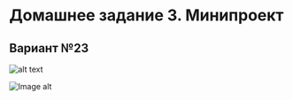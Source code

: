 # Домашнее задание 3. Минипроект

## Вариант №23
![alt text](https://github.com/EdwardNee/study-FASM/blob/master/FASM/week3/sourse/%D0%A3%D1%81%D0%BB%D0%BE%D0%B2%D0%B8%D0%B5.PNG0)

![Image alt](https://github.com/EdwardNee/study-FASM/raw/master/FASM/sourse/Условие.png)
